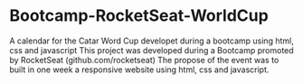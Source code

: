 # Bootcamp-RocketSeat-WorldCup
A calendar for the Catar Word Cup developet  during a bootcamp using html, css and javascript
This project was developed during a Bootcamp promoted by RocketSeat (github.com/rocketseat)
The propose of the event was to built in one week a responsive website using html, css and javascript. 
